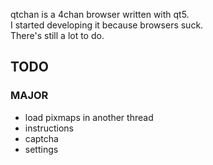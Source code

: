 qtchan is a 4chan browser written with qt5.\
I started developing it because browsers suck.\
There's still a lot to do.
## TODO
### MAJOR
* load pixmaps in another thread
* instructions
* captcha
* settings
